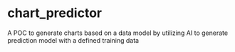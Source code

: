 # chart_predictor
A POC to generate charts based on a data model by utilizing AI to generate prediction model with a defined training data

